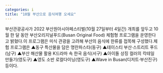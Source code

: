```yaml
---
categories: i
title: "10월 부산으로 음식여행 오세요"
---
```

부산관광공사가 2022 부산원아시아페스티벌(10월 27일부터 4일간) 개최를 앞두고 10월 한 달 동안 부산오리지널푸드(Busan Original Food) 체험형 프로그램을 운영한다고 밝혔다.이 프로그램은 미식 관광을 고려해 부산의 음식에 한류를 접목해 구성했다.체험 프로그램은 ▲동구 특산물을 담은 명란파스타(동구) ▲테이스티 부산·스트리트 푸드(남구) ▲부산 해산물 활용 K드라마 속 한국 음식(서구) ▲아이돌 상징 컬러의 칵테일 만들기(영도구) ▲영도 소반 로컬다이닝(영도구) ▲Wave in Busan(디저트·부산진구) 등이다.